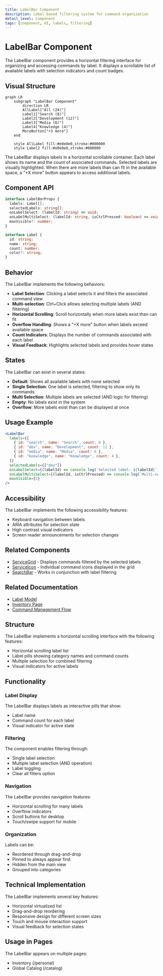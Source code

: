 ```yaml
---
title: LabelBar Component
description: Label-based filtering system for command organization
detail_level: Component
tags: [component, UI, labels, filtering]
---
```


# LabelBar Component

The LabelBar component provides a horizontal filtering interface for organizing and accessing commands by label. It displays a scrollable list of available labels with selection indicators and count badges.

## Visual Structure

```mermaid
graph LR
    subgraph "LabelBar Component"
        direction LR
        AllLabel["All (24)"]
        Label1["Search (8)"]
        Label2["Development (12)"]
        Label3["Media (6)"]
        Label4["Knowledge (4)"]
        MoreButton["+3 more"]
    end

    style AllLabel fill:#e0e0e0,stroke:#000000
    style Label2 fill:#e0e0e0,stroke:#000000
```

The LabelBar displays labels in a horizontal scrollable container. Each label shows its name and the count of associated commands. Selected labels are visually highlighted. When there are more labels than can fit in the available space, a "+X more" button appears to access additional labels.

## Component API

```typescript
interface LabelBarProps {
  labels: Label[];
  selectedLabels: string[];
  onLabelSelect: (labelId: string) => void;
  onLabelMultiSelect: (labelId: string, isCtrlPressed: boolean) => void;
  maxVisible?: number;
}

interface Label {
  id: string;
  name: string;
  count: number;
  color?: string;
}
```

## Behavior

The LabelBar implements the following behaviors:

- **Label Selection**: Clicking a label selects it and filters the associated command view
- **Multi-selection**: Ctrl+Click allows selecting multiple labels (AND filtering)
- **Horizontal Scrolling**: Scroll horizontally when more labels exist than can fit
- **Overflow Handling**: Shows a "+X more" button when labels exceed available space
- **Count Indicators**: Displays the number of commands associated with each label
- **Visual Feedback**: Highlights selected labels and provides hover states

## States

The LabelBar can exist in several states:

- **Default**: Shows all available labels with none selected
- **Single Selection**: One label is selected, filtering to show only its commands
- **Multi Selection**: Multiple labels are selected (AND logic for filtering)
- **Empty**: No labels exist in the system
- **Overflow**: More labels exist than can be displayed at once

## Usage Example

```jsx
<LabelBar
  labels={[
    { id: "search", name: "Search", count: 8 },
    { id: "dev", name: "Development", count: 12 },
    { id: "media", name: "Media", count: 6 },
    { id: "knowledge", name: "Knowledge", count: 4 },
  ]}
  selectedLabels={["dev"]}
  onLabelSelect={(labelId) => console.log(`Selected label: ${labelId}`)}
  onLabelMultiSelect={(labelId, isCtrlPressed) => console.log(`Multi-selected label: ${labelId}`)}
  maxVisible={5}
/>
```

## Accessibility

The LabelBar implements the following accessibility features:

- Keyboard navigation between labels
- ARIA attributes for selection state
- High contrast visual indicators
- Screen reader announcements for selection changes

## Related Components

- [ServiceGrid](ServiceGrid.md) - Displays commands filtered by the selected labels
- [ServiceIcon](ServiceIcon.md) - Individual command icons displayed in the grid
- [SearchBar](SearchBar.md) - Works in conjunction with label filtering

## Related Documentation

- [Label Model](../models/label.md)
- [Inventory Page](../pages/inventory.md)
- [Command Management Flow](../flows/command-management.md)

## Structure

The LabelBar implements a horizontal scrolling interface with the following features:

- Horizontal scrolling label list
- Label pills showing category names and command counts
- Multiple selection for combined filtering
- Visual indicators for active labels

## Functionality

### Label Display

The LabelBar displays labels as interactive pills that show:

- Label name
- Command count for each label
- Visual indicator for active state

### Filtering

The component enables filtering through:

- Single label selection
- Multiple label selection (AND operation)
- Label toggling
- Clear all filters option

### Navigation

The LabelBar provides navigation features:

- Horizontal scrolling for many labels
- Overflow indicators
- Scroll buttons for desktop
- Touch/swipe support for mobile

### Organization

Labels can be:

- Reordered through drag-and-drop
- Pinned to always appear first
- Hidden from the main view
- Grouped into categories

## Technical Implementation

The LabelBar implements several key features:

- Horizontal virtualized list
- Drag-and-drop reordering
- Responsive design for different screen sizes
- Touch and mouse interaction support
- Visual feedback for selection states

## Usage in Pages

The LabelBar appears on multiple pages:

- Inventory (/personal)
- Global Catalog (/catalog)
